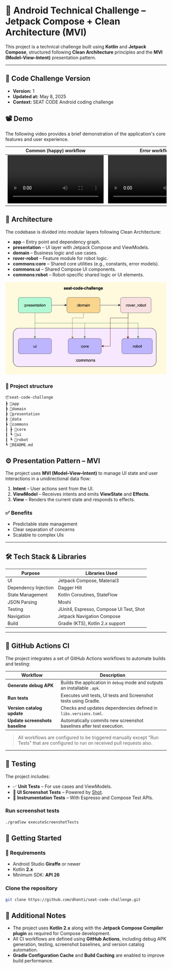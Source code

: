 # 📱 Android Technical Challenge – Jetpack Compose + Clean Architecture (MVI)

This project is a technical challenge built using **Kotlin** and **Jetpack Compose**, structured following **Clean Architecture** principles and the **MVI (Model–View–Intent)** presentation pattern.

---

## 📝 Code Challenge Version

- **Version:** 1
- **Updated at:** May 8, 2025
- **Context:** SEAT CODE Android coding challenge

## 📽️ Demo

The following video provides a brief demonstration of the application's core features and user experience.

| Common (happy) workflow | Error workflow |
| ------------------------ | ---------------- |
| <video src="https://github.com/user-attachments/assets/ecb740d2-c79b-405a-997b-19e5d03c5a71" alt="Common workflow" width="300"></video> | <video src="https://github.com/user-attachments/assets/64d66264-3d58-4bb7-aafc-cd6c409e7f2e" alt="Error workflow" width="300"></video> |


## 🧠 Architecture

The codebase is divided into modular layers following Clean Architecture:

- **app** – Entry point and dependency graph.
- **presentation** – UI layer with Jetpack Compose and ViewModels.
- **domain** – Business logic and use cases.
- **rover-robot** – Feature module for robot logic.
- **commons:core** – Shared core utilities (e.g., constants, error models).
- **commons:ui** – Shared Compose UI components.
- **commons:robot** – Robot-specific shared logic or UI elements.

![Module Dependencies](assets/project-architecture.jpg)

### 📁 Project structure

```text
📦seat-code-challenge
┣ 📂app
┣ 📂domain
┣ 📂presentation
┣ 📂data
┣ 📂commons
┃ ┣ 📂core
┃ ┗ 📂ui
┃ ┗ 📂robot
┗ 📜README.md
```

## ⚙️ Presentation Pattern – MVI

The project uses **MVI (Model–View–Intent)** to manage UI state and user interactions in a unidirectional data flow:

1. **Intent** – User actions sent from the UI.
2. **ViewModel** – Receives intents and emits **ViewState** and **Effects**.
3. **View** – Renders the current state and responds to effects.

### ✅ Benefits

- Predictable state management
- Clear separation of concerns
- Scalable to complex UIs

---

## 🛠️ Tech Stack & Libraries

| Purpose              | Libraries Used                                      |
|----------------------|-----------------------------------------------------|
| UI                   | Jetpack Compose, Material3                          |
| Dependency Injection | Dagger Hilt                                         |
| State Management     | Kotlin Coroutines, StateFlow                        |
| JSON Parsing         | Moshi                                               |
| Testing              | JUnit4, Espresso, Compose UI Test, Shot             |
| Navigation           | Jetpack Navigation Compose                          |
| Build                | Gradle (KTS), Kotlin 2.x support                    |

---

## 🔄 GitHub Actions CI

The project integrates a set of GitHub Actions workflows to automate builds and testing:

| Workflow                     | Description                                                               |
|------------------------------|---------------------------------------------------------------------------|
| **Generate debug APK**       | Builds the application in `debug` mode and outputs an installable `.apk`. |
| **Run tests**                | Executes unit tests, UI tests and Screenshot tests using Gradle.          |
| **Version catalog update**   | Checks and updates dependencies defined in `libs.versions.toml`.          |
| **Update screenshots baseline** | Automatically commits new screenshot baselines after test execution.      |

> All workflows are configured to be triggered manually except "Run Tests" that are configured to run on received pull requests also.

---

## 🧪 Testing

The project includes:

- ✅ **Unit Tests** – For use cases and ViewModels.
- 📸 **UI Screenshot Tests** – Powered by [Shot](https://github.com/pedrovgs/Shot).
- 🧪 **Instrumentation Tests** – With Espresso and Compose Test APIs.

### Run screenshot tests

```bash
./gradlew executeScreenshotTests
```

## 🚀 Getting Started

### 🧾 Requirements

- Android Studio **Giraffe** or newer
- Kotlin **2.x**
- Minimum SDK: **API 26**

### Clone the repository

```bash
git clone https://github.com/dhonti/seat-code-challenge.git
```

## 📄 Additional Notes

- The project uses **Kotlin 2.x** along with the **Jetpack Compose Compiler plugin** as required for Compose development.
- All CI workflows are defined using **GitHub Actions**, including debug APK generation, testing, screenshot baselines, and version catalog automation.
- **Gradle Configuration Cache** and **Build Caching** are enabled to improve build performance.

